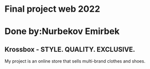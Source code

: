 # Final project web 2022 

# Done by:Nurbekov Emirbek 

## Krossbox - STYLE.   QUALITY.   EXCLUSIVE.
My project is an online store that sells multi-brand clothes and shoes.

